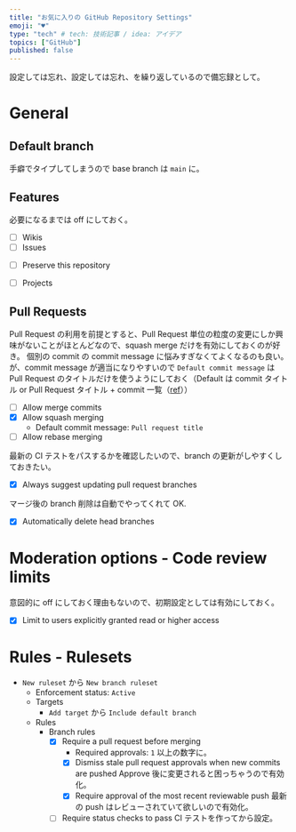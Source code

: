 ```yaml
---
title: "お気に入りの GitHub Repository Settings"
emoji: "♥️"
type: "tech" # tech: 技術記事 / idea: アイデア
topics: ["GitHub"]
published: false
---
```

設定しては忘れ、設定しては忘れ、を繰り返しているので備忘録として。

# General

<!-- General --><!-- - Repository name --><!-- - Template repository --><!-- - Require contributors to sign off on web-based commits: Web からの操作だけを制限しなくても良さそう -->

## Default branch

手癖でタイプしてしまうので base branch は `main` に。
<!-- Social preview: 外部露出するようになるまで不要 -->

## Features

必要になるまでは off にしておく。

- [ ] Wikis
- [ ] Issues
<!-- Sponsorships: 元々 off -->
- [ ] Preserve this repository
<!-- Discussions: 元々 off -->
- [ ] Projects

## Pull Requests

Pull Request の利用を前提とすると、Pull Request 単位の粒度の変更にしか興味がないことがほとんどなので、squash merge だけを有効にしておくのが好き。
個別の commit の commit message に悩みすぎなくてよくなるのも良い。
が、commit message が適当になりやすいので `Default commit message` は Pull Request のタイトルだけを使うようにしておく（Default は commit タイトル or Pull Request タイトル + commit 一覧（[ref](https://docs.github.com/ja/repositories/configuring-branches-and-merges-in-your-repository/configuring-pull-request-merges/configuring-commit-squashing-for-pull-requests)））

- [ ] Allow merge commits
- [x] Allow squash merging
    - Default commit message: `Pull request title`
- [ ] Allow rebase merging

最新の CI テストをパスするかを確認したいので、branch の更新がしやすくしておきたい。

- [x] Always suggest updating pull request branches

<!-- Allow auto-merge Loading: マージタイミングをコントロールしたいことはありそう -->

マージ後の branch 削除は自動でやってくれて OK.

- [x] Automatically delete head branches

<!-- Archives --><!-- - Include Git LFS objects in archives --><!-- Pushes --><!-- - Limit how many branches and tags can be updated in a single push --><!-- Danger Zone --><!-- - Change repository visibility --><!-- - Disable branch protection rules --><!-- - Transfer ownership --><!-- - Archive this repository --><!-- - Delete this repository --><!-- Collaborators --><!-- Moderation options - Interaction limits -->

# Moderation options - Code review limits

意図的に off にしておく理由もないので、初期設定としては有効にしておく。

- [x] Limit to users explicitly granted read or higher access

<!-- Branches --><!-- Tags -->

# Rules - Rulesets

- `New ruleset` から `New branch ruleset`
    <!-- Ruleset Name: `Default` とかでも -->
    - Enforcement status: `Active`
    <!-- Bypass list: `Add bypass` から `Repository admin` (`For pull requests only` にしておく) -->
    - Targets
        - `Add target` から `Include default branch`
    - Rules
        - Branch rules
            <!-- Restrict creations --><!-- Restrict updates --><!-- Restrict deletions --><!-- Require linear history: squash merge を使うので細かいことを気にしなくてよさそう --><!-- Require deployments to succeed: deployment を使わない想定 --><!-- Require signed commits: 厳しすぎる気がする -->
            - [x] Require a pull request before merging
                - Required approvals: `1` 以上の数字に。
                - [x] Dismiss stale pull request approvals when new commits are pushed
                      Approve 後に変更されると困っちゃうので有効化。
                <!-- Require review from Code Owners: 厳しすぎる気がする -->
                - [x] Require approval of the most recent reviewable push
                      最新の push はレビューされていて欲しいので有効化。 
                <!-- Require conversation resolution before merging: 厳しすぎる気がする -->
            - [ ] Require status checks to pass
                  CI テストを作ってから設定。
            <!-- Block force pushes --><!-- Require code scanning results: 後で調べる -->

<!-- Actions - General: 後で調べる --><!-- Actions - Runners --><!-- Webhooks --><!-- Environments --><!-- Codespaces --><!-- Pages --><!-- Code security: 後で調べる --><!-- Deploy keys --><!-- Secrets and variables - Actions: 後から設定 --><!-- Secrets and variables - Codespaces --><!-- Secrets and variables - Dependabot --><!-- GitHub Apps --><!-- Email notifications -->

